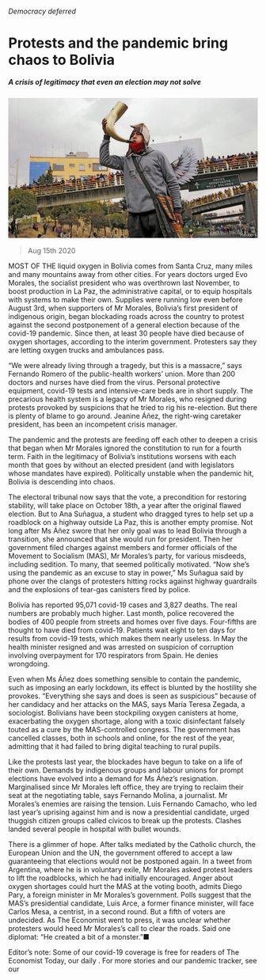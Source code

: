 ###### Democracy deferred

# Protests and the pandemic bring chaos to Bolivia 

##### A crisis of legitimacy that even an election may not solve 

![image](images/20200815_AMP005_0.jpg) 

> Aug 15th 2020 

MOST OF THE liquid oxygen in Bolivia comes from Santa Cruz, many miles and many mountains away from other cities. For years doctors urged Evo Morales, the socialist president who was overthrown last November, to boost production in La Paz, the administrative capital, or to equip hospitals with systems to make their own. Supplies were running low even before August 3rd, when supporters of Mr Morales, Bolivia’s first president of indigenous origin, began blockading roads across the country to protest against the second postponement of a general election because of the covid-19 pandemic. Since then, at least 30 people have died because of oxygen shortages, according to the interim government. Protesters say they are letting oxygen trucks and ambulances pass.

“We were already living through a tragedy, but this is a massacre,” says Fernando Romero of the public-health workers’ union. More than 200 doctors and nurses have died from the virus. Personal protective equipment, covid-19 tests and intensive-care beds are in short supply. The precarious health system is a legacy of Mr Morales, who resigned during protests provoked by suspicions that he tried to rig his re-election. But there is plenty of blame to go around. Jeanine Áñez, the right-wing caretaker president, has been an incompetent crisis manager.


The pandemic and the protests are feeding off each other to deepen a crisis that began when Mr Morales ignored the constitution to run for a fourth term. Faith in the legitimacy of Bolivia’s institutions worsens with each month that goes by without an elected president (and with legislators whose mandates have expired). Politically unstable when the pandemic hit, Bolivia is descending into chaos.

The electoral tribunal now says that the vote, a precondition for restoring stability, will take place on October 18th, a year after the original flawed election. But to Ana Suñagua, a student who dragged tyres to help set up a roadblock on a highway outside La Paz, this is another empty promise. Not long after Ms Áñez swore that her only goal was to lead Bolivia through a transition, she announced that she would run for president. Then her government filed charges against members and former officials of the Movement to Socialism (MAS), Mr Morales’s party, for various misdeeds, including sedition. To many, that seemed politically motivated. “Now she’s using the pandemic as an excuse to stay in power,” Ms Suñagua said by phone over the clangs of protesters hitting rocks against highway guardrails and the explosions of tear-gas canisters fired by police.

Bolivia has reported 95,071 covid-19 cases and 3,827 deaths. The real numbers are probably much higher. Last month, police recovered the bodies of 400 people from streets and homes over five days. Four-fifths are thought to have died from covid-19. Patients wait eight to ten days for results from covid-19 tests, which makes them nearly useless. In May the health minister resigned and was arrested on suspicion of corruption involving overpayment for 170 respirators from Spain. He denies wrongdoing.

Even when Ms Áñez does something sensible to contain the pandemic, such as imposing an early lockdown, its effect is blunted by the hostility she provokes. “Everything she says and does is seen as suspicious” because of her candidacy and her attacks on the MAS, says María Teresa Zegada, a sociologist. Bolivians have been stockpiling oxygen canisters at home, exacerbating the oxygen shortage, along with a toxic disinfectant falsely touted as a cure by the MAS-controlled congress. The government has cancelled classes, both in schools and online, for the rest of the year, admitting that it had failed to bring digital teaching to rural pupils.

Like the protests last year, the blockades have begun to take on a life of their own. Demands by indigenous groups and labour unions for prompt elections have evolved into a demand for Ms Áñez’s resignation. Marginalised since Mr Morales left office, they are trying to reclaim their seat at the negotiating table, says Fernando Molina, a journalist. Mr Morales’s enemies are raising the tension. Luis Fernando Camacho, who led last year’s uprising against him and is now a presidential candidate, urged thuggish citizen groups called cívicos to break up the protests. Clashes landed several people in hospital with bullet wounds.

There is a glimmer of hope. After talks mediated by the Catholic church, the European Union and the UN, the government offered to accept a law guaranteeing that elections would not be postponed again. In a tweet from Argentina, where he is in voluntary exile, Mr Morales asked protest leaders to lift the roadblocks, which he had initially encouraged. Anger about oxygen shortages could hurt the MAS at the voting booth, admits Diego Pary, a foreign minister in Mr Morales’s government. Polls suggest that the MAS’s presidential candidate, Luis Arce, a former finance minister, will face Carlos Mesa, a centrist, in a second round. But a fifth of voters are undecided. As The Economist went to press, it was unclear whether protesters would heed Mr Morales’s call to clear the roads. Said one diplomat: “He created a bit of a monster.”■

Editor’s note: Some of our covid-19 coverage is free for readers of The Economist Today, our daily . For more stories and our pandemic tracker, see our 

